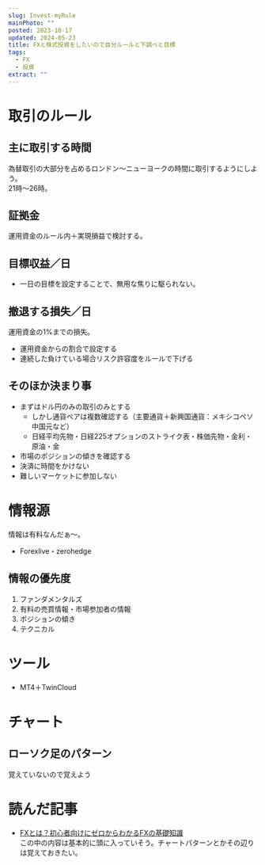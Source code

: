 ```yaml
---
slug: Invest-myRule
mainPhoto: ""
posted: 2023-10-17
updated: 2024-05-23
title: FXと株式投資をしたいので自分ルールと下調べと目標
tags:
  - FX
  - 投資
extract: ""
---
```

# 取引のルール

## 主に取引する時間

為替取引の大部分を占めるロンドン〜ニューヨークの時間に取引するようにしよう。  
21時〜26時。

## 証拠金

運用資金のルール内＋実現損益で検討する。

## 目標収益／日
- 一日の目標を設定することで、無用な焦りに駆られない。

## 撤退する損失／日
運用資金の1%までの損失。
- 運用資金からの割合で設定する
- 連続した負けている場合リスク許容度をルールで下げる

## そのほか決まり事
- まずはドル円のみの取引のみとする
  - しかし通貨ペアは複数確認する（主要通貨＋新興国通貨：メキシコペソ中国元など）
  - 日経平均先物・日経225オプションのストライク表・株価先物・金利・原油・金
- 市場のポジションの傾きを確認する
- 決済に時間をかけない
- 難しいマーケットに参加しない

# 情報源
情報は有料なんだぁ〜。
- Forexlive・zerohedge

## 情報の優先度
1. ファンダメンタルズ
2. 有料の売買情報・市場参加者の情報
3. ポジションの傾き
4. テクニカル

# ツール
- MT4＋TwinCloud

# チャート
## ローソク足のパターン
覚えていないので覚えよう

# 読んだ記事

- [FXとは？初心者向けにゼロからわかるFXの基礎知識](https://www.oanda.jp/lab-education/beginners/aboutfx/fx_trading/)  
  この中の内容は基本的に頭に入っていそう。チャートパターンとかその辺りは覚えておきたい。